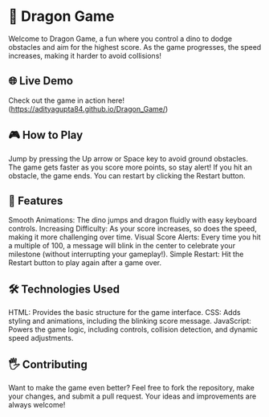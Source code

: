 # 🐉 Dragon Game
Welcome to Dragon Game, a fun where you control a dino to dodge obstacles and aim for the highest score. 
As the game progresses, the speed increases, making it harder to avoid collisions!

## 🌐 Live Demo
Check out the game in action here! (https://adityagupta84.github.io/Dragon_Game/)

## 🎮 How to Play

Jump by pressing the Up arrow or Space key to avoid ground obstacles.
The game gets faster as you score more points, so stay alert!
If you hit an obstacle, the game ends. You can restart by clicking the Restart button.

## 🚀 Features

Smooth Animations: The dino jumps and dragon fluidly with easy keyboard controls.
Increasing Difficulty: As your score increases, so does the speed, making it more challenging over time.
Visual Score Alerts: Every time you hit a multiple of 100, a message will blink in the center to celebrate your milestone (without interrupting your gameplay!).
Simple Restart: Hit the Restart button to play again after a game over.

## 🛠️ Technologies Used

HTML: Provides the basic structure for the game interface.
CSS: Adds styling and animations, including the blinking score message.
JavaScript: Powers the game logic, including controls, collision detection, and dynamic speed adjustments.

## 🖐 Contributing
Want to make the game even better? Feel free to fork the repository, make your changes, and submit a pull request. 
Your ideas and improvements are always welcome!
